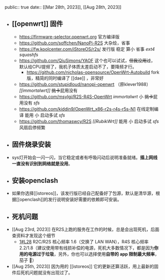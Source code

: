 public:: true
date::  [[Mar 28th, 2023]], [[Aug 28th, 2023]]

- ## [[openwrt]] 固件
	- https://firmware-selector.openwrt.org 官方编译版
	- https://github.com/soffchen/NanoPi-R2S 大杂烩，省事
	- https://fw.koolcenter.com/iStoreOS/r2s/ 发行版 稳定 算小 省事 _ext4_ _squashfs_
	- https://github.com/QiuSimons/YAOF 这个也可以试试，~~但我没用过~~， 默认给CPU提频了，我机子体质太差启动不了，要降频才行。
		- https://github.com/nicholas-opensource/OpenWrt-Autobuild fork版，精简的同时编译了 [[dae]] ，非常好
	- https://github.com/stupidloud/nanopi-openwrt  （原klever1988） _[[immortalwrt]]_ ~~挑卡~~屁用没有
	- https://github.com/msylgj/R2S-R4S-OpenWrt _immortalwrt_ 小 ~~挑卡~~屁用没有 _sfs_
	- https://github.com/kiddin9/OpenWrt_x86-r2s-r4s-r5s-N1 在线定制编译 能用 小 启动多试 _sfs_
	- https://github.com/thomaswcy/R2S _[[RubikWrt]]_ 能用 小 启动多试 _sfs_ 风扇启停频繁
- ## 固件烧录安装
- sys灯开始会一闪一闪，当它稳定或者有呼吸闪动后说明准备就绪。**插上网线一直没有识别到网络就是没用**。
- ## 安装openclash
- 如果你选择[[istoreos]]，该发行版已经自己配备好了包源，默认是清华源，根据[[openclash]]的发行说明安装好需要的依赖即可安装。
- ## 死机问题
- [[Aug 23rd, 2023]] 在R2S上跑的服务在工作的时候，总是会出现死机，后面查资料才发现这个细节
	- [1#L28](https://github.com/QiuSimons/YAOF/blob/fa90e032b4cd7b1cca9978e388179b130444c23a/README.md?plain=1#L28) R2C/R2S 核心频率 1.6（交换了 LAN WAN），R4S 核心频率 2.2/1.8（建议使用带有线损补偿的电源，死机大多数情况下，都是因为**你用的电源过于垃圾**，另外，你也可以选择使用**自带的 app 限制最大频率**，茄子 🍆）
- [[Aug 25th, 2023]] 因为用的 [[istoreos]] 它的更新还算活跃，用上最新的固件后死机问题就没有出现过了。